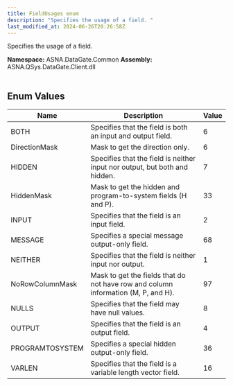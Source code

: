 ```yaml
---
title: FieldUsages enum
description: "Specifies the usage of a field. "
last_modified_at: 2024-06-26T20:26:58Z
---
```


Specifies the usage of a field.

**Namespace:** ASNA.DataGate.Common
**Assembly:** ASNA.QSys.DataGate.Client.dll
<br>
<br>

## Enum Values

| Name | Description | Value
| --- | --- | --- 
| BOTH | Specifies that the field is both an input and output field. | 6 |
| DirectionMask | Mask to get the direction only. | 6 |
| HIDDEN | Specifies that the field is neither input nor output, but both and hidden. | 7 |
| HiddenMask | Mask to get the hidden and program-to-system fields (H and P). | 33 |
| INPUT | Specifies that the field is an input field. | 2 |
| MESSAGE | Specifies a special message output-only field. | 68 |
| NEITHER | Specifies that the field is neither input nor output. | 1 |
| NoRowColumnMask | Mask to get the fields that do not have row and column information (M, P, and H). | 97 |
| NULLS | Specifies that the field may have null values. | 8 |
| OUTPUT | Specifies that the field is an output field. | 4 |
| PROGRAMTOSYSTEM | Specifies a special hidden output-only field. | 36 |
| VARLEN | Specifies that the field is a variable length vector field. | 16 |
